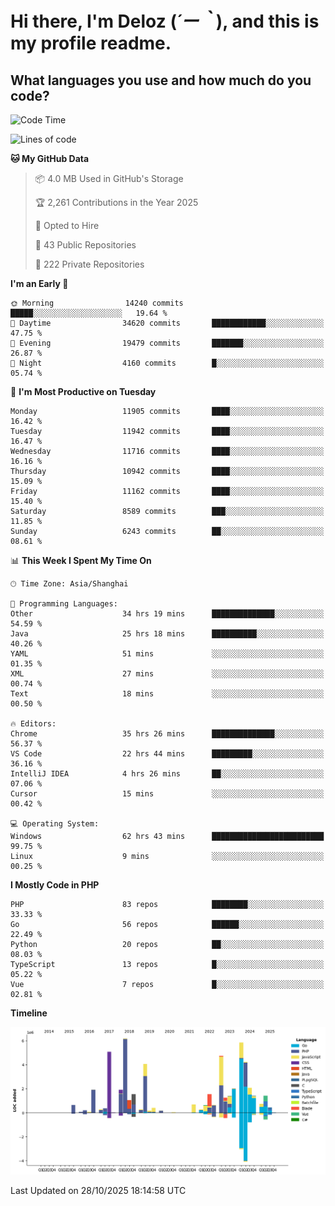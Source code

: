 # **Hi there, I'm Deloz (*´ー｀*), and this is my profile readme.**

## **What languages you use and how much do you code?**

<!--START_SECTION:waka-->
![Code Time](http://img.shields.io/badge/Code%20Time-7%2C887%20hrs%2057%20mins-blue)

![Lines of code](https://img.shields.io/badge/From%20Hello%20World%20I%27ve%20Written-53.8%20million%20lines%20of%20code-blue)

**🐱 My GitHub Data** 

> 📦 4.0 MB Used in GitHub's Storage 
 > 
> 🏆 2,261 Contributions in the Year 2025
 > 
> 💼 Opted to Hire
 > 
> 📜 43 Public Repositories 
 > 
> 🔑 222 Private Repositories 
 > 
**I'm an Early 🐤** 

```text
🌞 Morning                14240 commits       █████░░░░░░░░░░░░░░░░░░░░   19.64 % 
🌆 Daytime                34620 commits       ████████████░░░░░░░░░░░░░   47.75 % 
🌃 Evening                19479 commits       ███████░░░░░░░░░░░░░░░░░░   26.87 % 
🌙 Night                  4160 commits        █░░░░░░░░░░░░░░░░░░░░░░░░   05.74 % 
```
📅 **I'm Most Productive on Tuesday** 

```text
Monday                   11905 commits       ████░░░░░░░░░░░░░░░░░░░░░   16.42 % 
Tuesday                  11942 commits       ████░░░░░░░░░░░░░░░░░░░░░   16.47 % 
Wednesday                11716 commits       ████░░░░░░░░░░░░░░░░░░░░░   16.16 % 
Thursday                 10942 commits       ████░░░░░░░░░░░░░░░░░░░░░   15.09 % 
Friday                   11162 commits       ████░░░░░░░░░░░░░░░░░░░░░   15.40 % 
Saturday                 8589 commits        ███░░░░░░░░░░░░░░░░░░░░░░   11.85 % 
Sunday                   6243 commits        ██░░░░░░░░░░░░░░░░░░░░░░░   08.61 % 
```


📊 **This Week I Spent My Time On** 

```text
🕑︎ Time Zone: Asia/Shanghai

💬 Programming Languages: 
Other                    34 hrs 19 mins      ██████████████░░░░░░░░░░░   54.59 % 
Java                     25 hrs 18 mins      ██████████░░░░░░░░░░░░░░░   40.26 % 
YAML                     51 mins             ░░░░░░░░░░░░░░░░░░░░░░░░░   01.35 % 
XML                      27 mins             ░░░░░░░░░░░░░░░░░░░░░░░░░   00.74 % 
Text                     18 mins             ░░░░░░░░░░░░░░░░░░░░░░░░░   00.50 % 

🔥 Editors: 
Chrome                   35 hrs 26 mins      ██████████████░░░░░░░░░░░   56.37 % 
VS Code                  22 hrs 44 mins      █████████░░░░░░░░░░░░░░░░   36.16 % 
IntelliJ IDEA            4 hrs 26 mins       ██░░░░░░░░░░░░░░░░░░░░░░░   07.06 % 
Cursor                   15 mins             ░░░░░░░░░░░░░░░░░░░░░░░░░   00.42 % 

💻 Operating System: 
Windows                  62 hrs 43 mins      █████████████████████████   99.75 % 
Linux                    9 mins              ░░░░░░░░░░░░░░░░░░░░░░░░░   00.25 % 
```

**I Mostly Code in PHP** 

```text
PHP                      83 repos            ████████░░░░░░░░░░░░░░░░░   33.33 % 
Go                       56 repos            ██████░░░░░░░░░░░░░░░░░░░   22.49 % 
Python                   20 repos            ██░░░░░░░░░░░░░░░░░░░░░░░   08.03 % 
TypeScript               13 repos            █░░░░░░░░░░░░░░░░░░░░░░░░   05.22 % 
Vue                      7 repos             █░░░░░░░░░░░░░░░░░░░░░░░░   02.81 % 
```



**Timeline**

![Lines of Code chart](https://raw.githubusercontent.com/deloz/deloz/main/assets/bar_graph.png)


 Last Updated on 28/10/2025 18:14:58 UTC
<!--END_SECTION:waka-->
